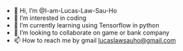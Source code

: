 - 👋 Hi, I’m @I-am-Lucas-Law-Sau-Ho
- 👀 I’m interested in coding
- 🌱 I’m currently learning using Tensorflow in python
- 💞️ I’m looking to collaborate on game or bank company
- 📫 How to reach me by gmail lucaslawsauho@gmail.com 

<!---
I-am-Lucas-Law-Sau-Ho/I-am-Lucas-Law-Sau-Ho is a ✨ special ✨ repository because its `README.md` (this file) appears on your GitHub profile.
You can click the Preview link to take a look at your changes.
--->
